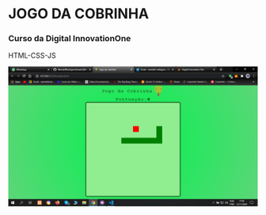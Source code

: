 <h1>JOGO DA COBRINHA</h1>
<h3>Curso da Digital InnovationOne</h3>

HTML-CSS-JS

![Alt Text](Captura_de_Tela.png)

